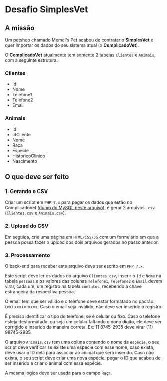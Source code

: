 # Desafio SimplesVet

## A missão

Um petshop chamado Memel's Pet acabou de contratar o **SimplesVet** e quer importar os dados do seu sistema atual (o **ComplicadoVet**).

O **ComplicadoVet** atualmente tem somente 2 tabelas `Clientes` e `Animais`, com a seguinte estrutura:

### Clientes

- Id
- Nome
- Telefone1
- Telefone2
- Email

### Animais

- Id
- IdCliente
- Nome
- Raca
- Especie
- HistoricoClinico
- Nascimento

## O que deve ser feito

### 1. Gerando o CSV

Criar um script em `PHP 7.x` para pegar os dados que estão no ComplicadoVet ([dump do MySQL neste arquivo](./complicadovet.sql)), e gerar 2 arquivos `.csv` (`Clientes.csv` e `Animais.csv`).

### 2. Upload do CSV

Em seguida, crie uma página em `HTML/CSS/JS` com um formulário em que a pessoa possa fazer o upload dos dois arquivos gerados no passo anterior.

### 3. Processamento

O back-end para receber este arquivo deve ser escrito em `PHP 7.x`.

Este script deve ler os dados do arquivo `Clientes.csv`, inserir o `Id` e `Nome` na tabela `pessoas` e os valores das colunas `Telefone1`, `Telefone2` e `Email` devem virar, cada um, um registro na tabela `contatos`, recebendo a chave estrangeira da respectiva pessoa.

O email tem que ser válido e o telefone deve estar formatado no padrão: (xx) xxxxx-xxxx. Caso o email seja inválido, não deve ser inserido o registro.

É preciso identificar o tipo do telefone, se é celular ou fixo. Caso o telefone esteja desformatado, ou seja um celular faltando o nono dígito, ele deve ser corrigido e inserido da maneira correta. Ex: 11 8745-2935 deve virar (11) 98745-2935

O arquivo `Animais.csv` tem uma coluna contendo o nome da `espécie`, o seu script deve verificar se existe uma espécie com esse nome, caso exista, deve usar o ID dela para associar ao animal que será inserido. Caso não exista, o seu script deve criar uma nova espécie, pegar o ID que acabou de ser inserido e criar o animal com essa espécie.

A mesma lógica deve ser usada para o campo `Raça`.